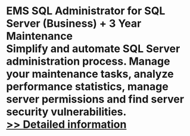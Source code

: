 # EMS SQL Administrator for SQL Server (Business) + 3 Year Maintenance<br />Simplify and automate SQL Server administration process. Manage your maintenance tasks, analyze performance statistics, manage server permissions and find server security vulnerabilities.<br />[>> Detailed information](https://secure.shareit.com/shareit/product.html?productid=300576138&affiliateid=200057808)